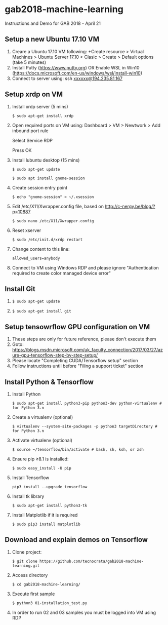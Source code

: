 # gab2018-machine-learning
Instructions and Demo for GAB 2018 - April 21


## Setup a new Ubuntu 17.10 VM
1. Creare a Ubuntu 17.10 VM following: +Create resource > Virtual Machines > Ubuntu Server 17.10 > Clasic > Create > Default options (take 5 minutes)
2. Install Putty (https://www.putty.org) OR Enable WSL in Win10 (https://docs.microsoft.com/en-us/windows/wsl/install-win10)
3. Connect to server using: ssh xxxxxx@194.235.81.167

## Setup xrdp on VM

1. Install xrdp server (5 mins)

    ```
    $ sudo apt-get install xrdp
    ```

2. Open required ports on VM using: Dashboard > VM > Newtwork > Add inbound port rule

    Select Service RDP

    Press OK

3. Install lubuntu desktop (15 mins)

    ```
    $ sudo apt-get update
    ```

    ```
    $ sudo apt install gnome-session
    ```

4. Create session entry point

    ```
    $ echo "gnome-session" > ~/.xsession
    ```
5. Edit /etc/X11/Xwrapper.config file, based on http://c-nergy.be/blog/?p=10887

    ```
    $ sudo nano /etc/X11/Xwrapper.config
    ```

5. Reset xserver

    ```
    $ sudo /etc/init.d/xrdp restart
    ```

6. Change content to this line:

    ```
    allowed_users=anybody
    ```

6. Connect to VM using Windows RDP and please ignore "Authentication required to create color managed device error"

## Install Git

1. ```$ sudo apt-get update```

2. ```$ sudo apt-get install git```


## Setup tensowrflow GPU configuration on VM 

1. These steps are only for future reference, please don't execute them
2. Goto: https://blogs.msdn.microsoft.com/uk_faculty_connection/2017/03/27/azure-gpu-tensorflow-step-by-step-setup/
3. Please locate "Completing CUDA/Tensorflow setup" section 
4. Follow instructions until before "Filing a support ticket" section

## Install Python & Tensorflow

1. Install Python

    ```
    $ sudo apt-get install python3-pip python3-dev python-virtualenv # for Python 3.n
    ```

2. Create a virtualenv (optional)

    ```
    $ virtualenv --system-site-packages -p python3 targetDirectory # for Python 3.n
    ```

3. Activate virtualenv (optional)

    ```
    $ source ~/tensorflow/bin/activate # bash, sh, ksh, or zsh
    ```

4. Ensure pip ≥8.1 is installed:

    ```
    $ sudo easy_install -U pip
    ```

5. Install Tensorflow

    ```
    pip3 install --upgrade tensorflow
    ```

6. Install tk library

    ```
    $ sudo apt-get install python3-tk
    ```

7. Install Matplotlib if it is required

    ```
    $ sudo pip3 install matplotlib
    ```

## Download and explain demos on Tensorflow

1. Clone project:

    ```
    $ git clone https://github.com/tecnocrata/gab2018-machine-learning.git
    ```

2. Access directory

    ```
    $ cd gab2018-machine-learning/
    ```

3. Execute first sample

    ```
    $ python3 01-installation_test.py
    ```

4. In order to run 02 and 03 samples you must be logged into VM using RDP
